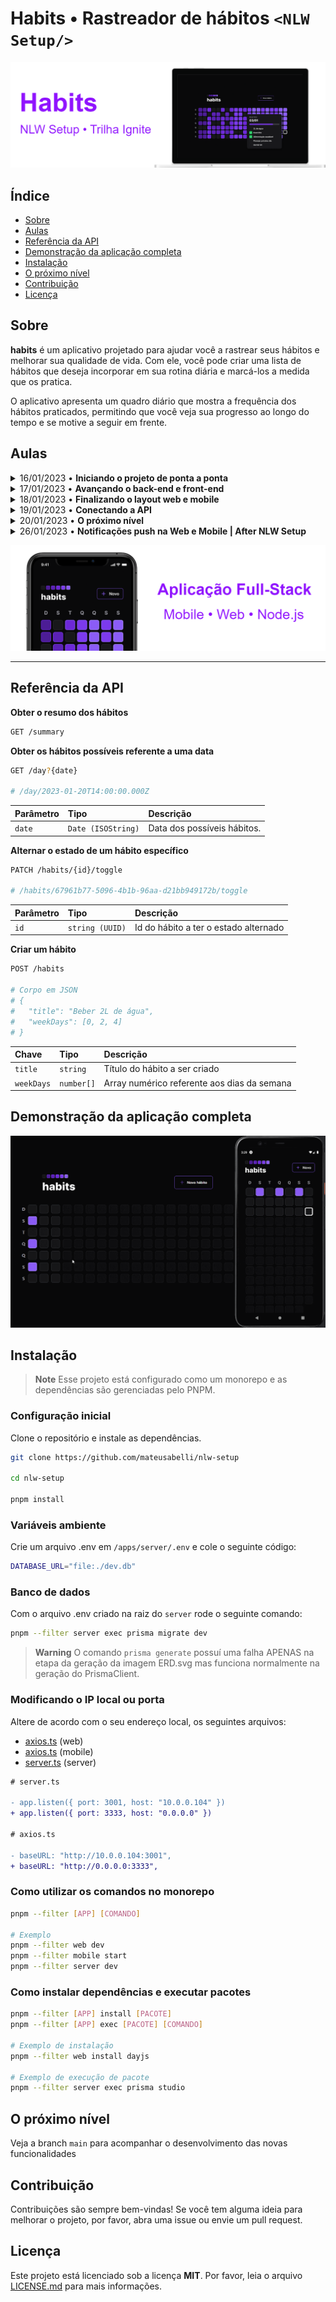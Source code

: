 # Habits • Rastreador de hábitos `<NLW Setup/>`

![](./.github/banner1.png)

## Índice

- [Sobre](#sobre)
- [Aulas](#aulas)
- [Referência da API](#referência-da-api)
- [Demonstração da aplicação completa](#demonstração-da-aplicação-completa)
- [Instalação](#instalação)
- [O próximo nível](#o-próximo-nível)
- [Contribuição](#contribuição)
- [Licença](#licença)

## Sobre

**habits** é um aplicativo projetado para ajudar você a rastrear seus hábitos e melhorar sua qualidade de vida. Com ele, você pode criar uma lista de hábitos que deseja incorporar em sua rotina diária e marcá-los a medida que os pratica.

O aplicativo apresenta um quadro diário que mostra a frequência dos hábitos praticados, permitindo que você veja sua progresso ao longo do tempo e se motive a seguir em frente.

## Aulas

<details>
  <summary>16/01/2023 • <b>Iniciando o projeto de ponta a ponta</b></summary>
    Foi ensinado de forma rápida a base dos 3 apps que serão desenvolvidos. Logo no início foi apresentado a configuração do servidor com a biblioteca fastify, em seguida a criação com projeto React com Vite e o uso do Tailwind e por último, a criação e configuração do app mobile com Expo e React Native.
</details>

<details>
  <summary>17/01/2023 • <b>Avançando o back-end e front-end</b></summary>
    Foi ensinada a criação de rotas no backend e também a validação de dados com zod e integração ao banco de dados com prisma. No Frontend foi criado novos componentes e ensinado técnicas para lidar com datas e resolver dificuldades específicas do projeto. Por último no app mobile, a utilização do Nativewind para estilização como a do Tailwind na web, também foram adicionados componentes novos e reaproveitado algumas funções da web para lidar com datas.
</details>

<details>
  <summary>18/01/2023 • <b>Finalizando o layout web e mobile</b></summary>
    Foram concluídas as últimas duas rotas do backend e ensinado o momento certo de se compor query SQL a mão. No frontend foi ensinado o uso da biblioteca Radix-UI para criação de componentes com acessibilidade pré configurada e técnicas para estilização com classes condicionais usando o pacote clsx. Por último no app mobile foi ensinado a criação de novas telas e a navegação usando o React Navigator, também foi ensinado a passar propriedades por contexto entre rotas.
</details>

<details>
  <summary>19/01/2023 • <b>Conectando a API</b></summary>
    Nessa aula o foco foi nos dois projetos frontend, web e mobile. Foi ensinado a buscar dados da API construída no backend usando o useEffect e axios, assim como a transmissão de dados do formulário para a API e toda a integração dos dados recebidos para compor a interface do app web. No app mobile foi feito um processo muito semelhante onde os dados do backend foram conectados com a interface e as informações do formulário de criação de hábito transmitidas para API.
</details>

<details>
  <summary>20/01/2023 • <b>O próximo nível</b></summary>
    Foi concluída toda a integração dos dados com a lista de hábitos exibida no gráfico diário tanto da web, quanto do mobile. Também foram feitas algumas modificações no estilo e animações para que as operações que fossem apresentadas de forma suave.
</details>

<details>
  <summary>26/01/2023 • <b>Notificações push na Web e Mobile | After NLW Setup</b></summary>
  Foi ensinado a utilização de Service Workers na aplicação para enviar notificações, em seguida foi abordado a API experimental PushManager em conjunto com a implementação do web-push no backend com rotas para o envio de notificações e a comunicação entre as duas plataformas. Por último no projeto mobile, foi ensinado a utilização do expo-notifications que permite fazer facilmente agendamento de notificações assim como um ter um controle sobre o envio de forma bastante simples.
</details>

![](./.github/banner2.png)

---

## Referência da API

**Obter o resumo dos hábitos**

```bash
GET /summary
```

**Obter os hábitos possíveis referente a uma data**

```bash
GET /day?{date}

# /day/2023-01-20T14:00:00.000Z
```

| Parâmetro | Tipo               | Descrição                   |
| :-------- | :----------------- | :-------------------------- |
| `date`    | `Date (ISOString)` | Data dos possíveis hábitos. |

**Alternar o estado de um hábito específico**

```bash
PATCH /habits/{id}/toggle

# /habits/67961b77-5096-4b1b-96aa-d21bb949172b/toggle
```

| Parâmetro | Tipo            | Descrição                             |
| :-------- | :-------------- | :------------------------------------ |
| `id`      | `string (UUID)` | Id do hábito a ter o estado alternado |

**Criar um hábito**

```bash
POST /habits

# Corpo em JSON
# {
#   "title": "Beber 2L de água",
#   "weekDays": [0, 2, 4]
# }
```

| Chave      | Tipo       | Descrição                                   |
| :--------- | :--------- | :------------------------------------------ |
| `title`    | `string`   | Título do hábito a ser criado               |
| `weekDays` | `number[]` | Array numérico referente aos dias da semana |

## Demonstração da aplicação completa

![](./.github/demo.gif)

## Instalação

> **Note**
> Esse projeto está configurado como um monorepo e as dependências são gerenciadas pelo PNPM.

### Configuração inicial

Clone o repositório e instale as dependências.

```bash
git clone https://github.com/mateusabelli/nlw-setup

cd nlw-setup

pnpm install
```

### Variáveis ambiente

Crie um arquivo .env em `/apps/server/.env` e cole o seguinte código:

```bash
DATABASE_URL="file:./dev.db"
```

### Banco de dados

Com o arquivo .env criado na raiz do `server` rode o seguinte comando:

```bash
pnpm --filter server exec prisma migrate dev
```

> **Warning**
> O comando `prisma generate` possuí uma falha APENAS na etapa da geração da imagem ERD.svg mas funciona normalmente na geração do PrismaClient.

### Modificando o IP local ou porta

Altere de acordo com o seu endereço local, os seguintes arquivos:

- [axios.ts](./apps/web/src/lib/axios.ts) (web)
- [axios.ts](./apps/mobile/src/lib/axios.ts) (mobile)
- [server.ts](./apps/server/src/server.ts) (server)

```diff
# server.ts

- app.listen({ port: 3001, host: "10.0.0.104" })
+ app.listen({ port: 3333, host: "0.0.0.0" })

# axios.ts

- baseURL: "http://10.0.0.104:3001",
+ baseURL: "http://0.0.0.0:3333",
```

### Como utilizar os comandos no monorepo

```bash
pnpm --filter [APP] [COMANDO]

# Exemplo
pnpm --filter web dev
pnpm --filter mobile start
pnpm --filter server dev
```

### Como instalar dependências e executar pacotes

```bash
pnpm --filter [APP] install [PACOTE]
pnpm --filter [APP] exec [PACOTE] [COMANDO]

# Exemplo de instalação
pnpm --filter web install dayjs

# Exemplo de execução de pacote
pnpm --filter server exec prisma studio
```

## O próximo nível

Veja a branch `main` para acompanhar o desenvolvimento das novas funcionalidades

## Contribuição

Contribuições são sempre bem-vindas! Se você tem alguma ideia para melhorar o projeto, por favor, abra uma issue ou envie um pull request.

## Licença

Este projeto está licenciado sob a licença **MIT**. Por favor, leia o arquivo [LICENSE.md](./LICENSE.md) para mais informações.
